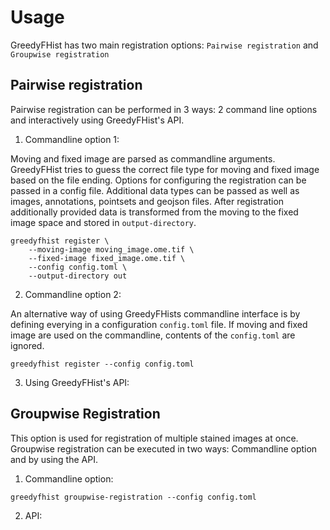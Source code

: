 # Usage

GreedyFHist has two main registration options: `Pairwise registration` and `Groupwise registration`

## Pairwise registration

Pairwise registration can be performed in 3 ways: 2 command line options and interactively using GreedyFHist's API.

1. Commandline option 1:

Moving and fixed image are parsed as commandline arguments. GreedyFHist tries to guess the correct file type for moving and fixed image based on the file ending. Options for configuring the registration can be passed in a config file. Additional data types can be passed as well as images, annotations, pointsets and geojson files. After registration additionally provided data is transformed from the moving to the fixed image space and stored in `output-directory`. 


```
greedyfhist register \
    --moving-image moving_image.ome.tif \
    --fixed-image fixed_image.ome.tif \
    --config config.toml \
    --output-directory out
```

2. Commandline option 2:

An alternative way of using GreedyFHists commandline interface is by defining everying in a configuration `config.toml` file. If moving and fixed image are used on the commandline, contents of the `config.toml` are ignored.

```
greedyfhist register --config config.toml
```

3. Using GreedyFHist's API:




## Groupwise Registration

This option is used for registration of multiple stained images at once. Groupwise registration can be executed in two ways: Commandline option and by using the API. 

1. Commandline option:

```
greedyfhist groupwise-registration --config config.toml
```

2. API:

